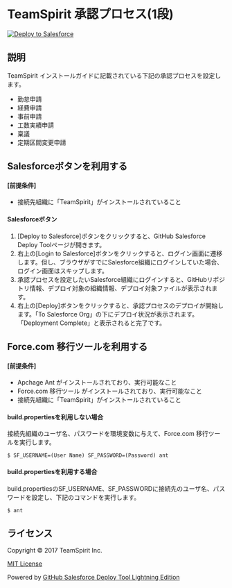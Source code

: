 TeamSpirit 承認プロセス(1段)
==================
<a href="https://githubsfdeploy.herokuapp.com">
  <img alt="Deploy to Salesforce"
       src="https://raw.githubusercontent.com/afawcett/githubsfdeploy/master/src/main/webapp/resources/img/deploy.png">
</a>

説明
--------
TeamSpirit インストールガイドに記載されている下記の承認プロセスを設定します。
- 勤怠申請
- 経費申請
- 事前申請
- 工数実績申請
- 稟議
- 定期区間変更申請

Salesforceボタンを利用する
--------
#### [前提条件]
 - 接続先組織に「TeamSpirit」がインストールされていること

#### Salesforceボタン

1. [Deploy to Salesforce]ボタンをクリックすると、GitHub Salesforce Deploy Toolページが開きます。
1. 右上の[Login to Salesforce]ボタンをクリックすると、ログイン画面に遷移します。但し、ブラウザがすでにSalesforce組織にログインしていた場合、ログイン画面はスキップします。
1. 承認プロセスを設定したいSalesforce組織にログインすると、GitHubリポジトリ情報、デプロイ対象の組織情報、デプロイ対象ファイルが表示されます。
1. 右上の[Deploy]ボタンをクリックすると、承認プロセスのデプロイが開始します。「To Salesforce Org」の下にデプロイ状況が表示されます。「Deployment Complete」と表示されると完了です。

Force.com 移行ツールを利用する
--------

#### [前提条件]
 - Apchage Ant がインストールされており、実行可能なこと
 - Force.com 移行ツール がインストールされており、実行可能なこと
 - 接続先組織に「TeamSpirit」がインストールされていること

#### build.propertiesを利用しない場合
接続先組織のユーザ名、パスワードを環境変数に与えて、Force.com 移行ツールを実行します。

```
$ SF_USERNAME=(User Name) SF_PASSWORD=(Password) ant
```

#### build.propertiesを利用する場合

build.propertiesのSF_USERNAME、SF_PASSWORDに接続先のユーザ名、パスワードを設定し、下記のコマンドを実行します。

```
$ ant
```

ライセンス
--------
Copyright &copy; 2017 TeamSpirit Inc.

[MIT License](http://www.opensource.org/licenses/mit-license.php)

Powered by [GitHub Salesforce Deploy Tool Lightning Edition](https://andyinthecloud.com/2013/09/24/deploy-direct-from-github-to-salesforce/)
